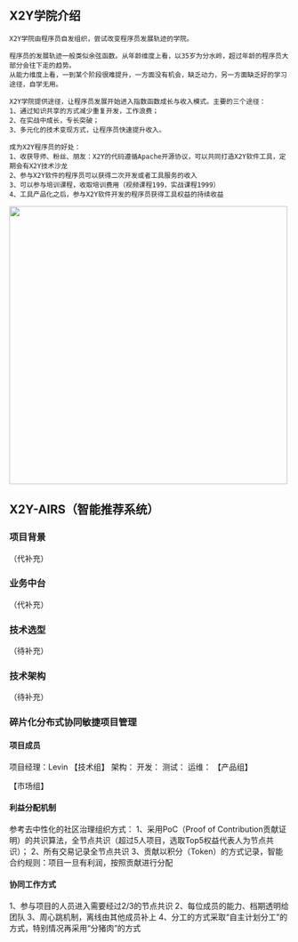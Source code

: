 ## X2Y学院介绍

    X2Y学院由程序员自发组织，尝试改变程序员发展轨迹的学院。

    程序员的发展轨迹一般类似余弦函数。从年龄维度上看，以35岁为分水岭，超过年龄的程序员大部分会往下走的趋势。
    从能力维度上看，一到某个阶段很难提升，一方面没有机会，缺乏动力，另一方面缺乏好的学习途径，自学无用。

    X2Y学院提供途径，让程序员发展开始进入指数函数成长与收入模式。主要的三个途径：
    1、通过知识共享的方式减少重复开发，工作浪费；
    2、在实战中成长，专长突破；
    3、多元化的技术变现方式，让程序员快速提升收入。
    
    成为X2Y程序员的好处：
    1、收获导师、粉丝、朋友：X2Y的代码遵循Apache开源协议，可以共同打造X2Y软件工具，定期会有X2Y技术沙龙
    2、参与X2Y软件的程序员可以获得二次开发或者工具服务的收入
    3、可以参与培训课程，收取培训费用（视频课程199，实战课程1999）
    4、工具产品化之后，参与X2Y软件开发的程序员获得工具权益的持续收益   
    
<div><img src="https://github.com/X2YCollege/X2Y-CloudEE/blob/master/doc/programmer.jpg" width="500"/></div>

    
## X2Y-AIRS（智能推荐系统）
    
### 项目背景
    
 （代补充）
    
### 业务中台
（代补充）

### 技术选型
（待补充）

### 技术架构
（待补充）

### 碎片化分布式协同敏捷项目管理
#### 项目成员
项目经理：Levin
【技术组】
架构：
开发：
测试：
运维：
【产品组】

【市场组】
#### 利益分配机制
参考去中性化的社区治理组织方式：
1、采用PoC（Proof of Contribution贡献证明）的共识算法，全节点共识（超过5人项目，选取Top5权益代表人为节点共识）；
2、所有交易记录全节点共识
3、贡献以积分（Token）的方式记录，智能合约规则：项目一旦有利润，按照贡献进行分配

#### 协同工作方式
1、参与项目的人员进入需要经过2/3的节点共识
2、每位成员的能力、档期透明给团队
3、周心跳机制，离线由其他成员补上
4、分工的方式采取“自主计划分工”的方式，特别情况再采用“分猪肉”的方式
    
    
    
